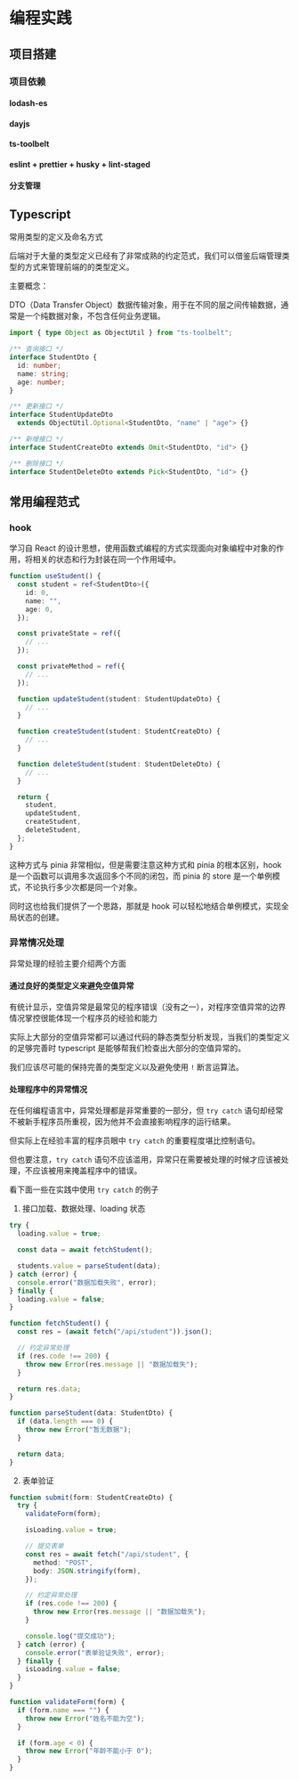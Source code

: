 # 编程实践

## 项目搭建

### 项目依赖

#### lodash-es

#### dayjs

#### ts-toolbelt

#### eslint + prettier + husky + lint-staged

#### 分支管理

## Typescript

常用类型的定义及命名方式

后端对于大量的类型定义已经有了非常成熟的约定范式，我们可以借鉴后端管理类型的方式来管理前端的的类型定义。

主要概念：

DTO（Data Transfer Object）数据传输对象，用于在不同的层之间传输数据，通常是一个纯数据对象，不包含任何业务逻辑。

```typescript
import { type Object as ObjectUtil } from "ts-toolbelt";

/** 查询接口 */
interface StudentDto {
  id: number;
  name: string;
  age: number;
}

/** 更新接口 */
interface StudentUpdateDto
  extends ObjectUtil.Optional<StudentDto, "name" | "age"> {}

/** 新增接口 */
interface StudentCreateDto extends Omit<StudentDto, "id"> {}

/** 删除接口 */
interface StudentDeleteDto extends Pick<StudentDto, "id"> {}
```

## 常用编程范式

### hook

学习自 React 的设计思想，使用函数式编程的方式实现面向对象编程中对象的作用，将相关的状态和行为封装在同一个作用域中。

```typescript
function useStudent() {
  const student = ref<StudentDto>({
    id: 0,
    name: "",
    age: 0,
  });

  const privateState = ref({
    // ...
  });

  const privateMethod = ref({
    // ...
  });

  function updateStudent(student: StudentUpdateDto) {
    // ...
  }

  function createStudent(student: StudentCreateDto) {
    // ...
  }

  function deleteStudent(student: StudentDeleteDto) {
    // ...
  }

  return {
    student,
    updateStudent,
    createStudent,
    deleteStudent,
  };
}
```

这种方式与 pinia 非常相似，但是需要注意这种方式和 pinia 的根本区别，hook 是一个函数可以调用多次返回多个不同的闭包，而 pinia 的 store 是一个单例模式，不论执行多少次都是同一个对象。

同时这也给我们提供了一个思路，那就是 hook 可以轻松地结合单例模式，实现全局状态的创建。

### 异常情况处理

异常处理的经验主要介绍两个方面

#### 通过良好的类型定义来避免空值异常

有统计显示，空值异常是最常见的程序错误（没有之一），对程序空值异常的边界情况掌控很能体现一个程序员的经验和能力

实际上大部分的空值异常都可以通过代码的静态类型分析发现，当我们的类型定义的足够完善时 typescript 是能够帮我们检查出大部分的空值异常的。

我们应该尽可能的保持完善的类型定义以及避免使用 `!` 断言运算法。

#### 处理程序中的异常情况

在任何编程语言中，异常处理都是非常重要的一部分，但 `try catch` 语句却经常不被新手程序员所重视，因为他并不会直接影响程序的运行结果。

但实际上在经验丰富的程序员眼中 `try catch` 的重要程度堪比控制语句。

但也要注意，`try catch` 语句不应该滥用，异常只在需要被处理的时候才应该被处理，不应该被用来掩盖程序中的错误。

看下面一些在实践中使用 `try catch` 的例子

1. 接口加载、数据处理、loading 状态

```typescript
try {
  loading.value = true;

  const data = await fetchStudent();

  students.value = parseStudent(data);
} catch (error) {
  console.error("数据加载失败", error);
} finally {
  loading.value = false;
}

function fetchStudent() {
  const res = (await fetch("/api/student")).json();

  // 约定异常处理
  if (res.code !== 200) {
    throw new Error(res.message || "数据加载失");
  }

  return res.data;
}

function parseStudent(data: StudentDto) {
  if (data.length === 0) {
    throw new Error("暂无数据");
  }

  return data;
}
```

2. 表单验证

```typescript
function submit(form: StudentCreateDto) {
  try {
    validateForm(form);

    isLoading.value = true;

    // 提交表单
    const res = await fetch("/api/student", {
      method: "POST",
      body: JSON.stringify(form),
    });

    // 约定异常处理
    if (res.code !== 200) {
      throw new Error(res.message || "数据加载失");
    }

    console.log("提交成功");
  } catch (error) {
    console.error("表单验证失败", error);
  } finally {
    isLoading.value = false;
  }
}

function validateForm(form) {
  if (form.name === "") {
    throw new Error("姓名不能为空");
  }

  if (form.age < 0) {
    throw new Error("年龄不能小于 0");
  }
}
```
